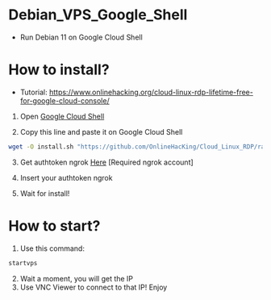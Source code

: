 # Debian_VPS_Google_Shell
 - Run Debian 11 on Google Cloud Shell

# How to install?
 - Tutorial: https://www.onlinehacking.org/cloud-linux-rdp-lifetime-free-for-google-cloud-console/

1. Open [Google Cloud Shell](https://shell.cloud.google.com/?show=ide%2Cterminal)

2. Copy this line and paste it on Google Cloud Shell

```bash
wget -O install.sh "https://github.com/OnlineHacKing/Cloud_Linux_RDP/raw/main/Cloud/Debian-VNC/install.sh" 2> /dev/null; sudo bash install.sh
```

3. Get authtoken ngrok [Here](https://dashboard.ngrok.com/get-started/your-authtoken) [Required ngrok account]

4. Insert your authtoken ngrok

5. Wait for install!

# How to start?

1. Use this command:

```bash
startvps
```

2. Wait a moment, you will get the IP
3. Use VNC Viewer to connect to that IP! Enjoy
 

